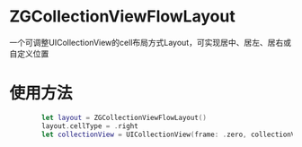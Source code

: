 # ZGCollectionViewFlowLayout

一个可调整UICollectionView的cell布局方式Layout，可实现居中、居左、居右或自定义位置

# 使用方法
```swift
        let layout = ZGCollectionViewFlowLayout()
        layout.cellType = .right
        let collectionView = UICollectionView(frame: .zero, collectionViewLayout: layout)
```

